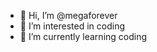 - 👋 Hi, I’m @megaforever 
- 👀 I’m interested in coding
- 🌱 I’m currently learning coding


<!---
megaforever/megaforever is a ✨ special ✨ repository because its `README.md` (this file) appears on your GitHub profile.
You can click the Preview link to take a look at your changes.
--->
